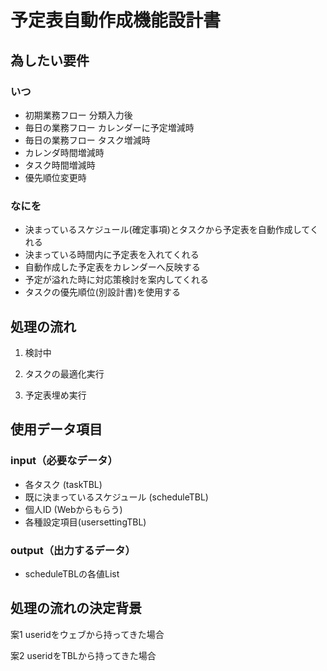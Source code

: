 # 予定表自動作成機能設計書

## 為したい要件

### いつ

- 初期業務フロー 分類入力後
- 毎日の業務フロー カレンダーに予定増減時
- 毎日の業務フロー タスク増減時
- カレンダ時間増減時
- タスク時間増減時
- 優先順位変更時

### なにを

- 決まっているスケジュール(確定事項)とタスクから予定表を自動作成してくれる
- 決まっている時間内に予定表を入れてくれる
- 自動作成した予定表をカレンダーへ反映する
- 予定が溢れた時に対応策検討を案内してくれる
- タスクの優先順位(別設計書)を使用する

## 処理の流れ

1. 検討中

1. タスクの最適化実行

1. 予定表埋め実行


## 使用データ項目

### input（必要なデータ）
- 各タスク      (taskTBL)
- 既に決まっているスケジュール   (scheduleTBL)
- 個人ID    (Webからもらう)
- 各種設定項目(usersettingTBL)



### output（出力するデータ）
- scheduleTBLの各値List





## 処理の流れの決定背景

案1 useridをウェブから持ってきた場合





案2 useridをTBLから持ってきた場合